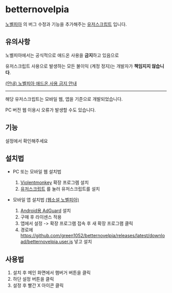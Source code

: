 # betternovelpia

[노벨피아](https://novelpia.com/) 의 버그 수정과 기능을 추가해주는  [유저스크립트](https://en.wikipedia.org/wiki/Userscript) 입니다.

## 유의사항

노벨피아에서는 공식적으로 애드온 사용을 **금지**하고 있음으로

유저스크립트 사용으로 발생하는 모든 불이익 (계정 정지)는 개발자가 **책임지지 않습니다**.

[(안내) 노벨피아 애드온 사용 금지 안내](https://novelpia.com/notice/all/view_559835)

<hr>

해당 유저스크립트는 모바일 웹, 앱을 기준으로 개발되었습니다.

PC 버전 웹 이용시 오류가 발생할 수도 있습니다.

## 기능

설정에서 확인해주세요

## 설치법

* PC 또는 모바일 웹 설치법
    1. [Violentmonkey](https://violentmonkey.github.io/get-it/) 확장 프로그렘 설치
    2. [유저스크립트](https://github.com/green1052/betternovelpia/releases/latest/download/betternovelpia.user.js) 를 눌러
       유저스크립트를 설치


* 모바일 앱 설치법 [(웹소설 노벨피아)](https://play.google.com/store/apps/details?id=com.novelpia.android.me)
    1. [Android용 AdGuard](https://adguard.com/ko/adguard-android/overview.html) 설치
    2. 구매 후 라이센스 적용
    3. 앱에서 설정 -> 확장 프로그램 접속 후 새 확장 프로그램 클릭
    4. 경로에 https://github.com/green1052/betternovelpia/releases/latest/download/betternovelpia.user.js 넣고 설치

## 사용법

1. 설치 후 메인 화면에서 햄버거 버튼을 클릭
2. 하단 설정 버튼을 클릭
3. 설정 후 빨간 X 아이콘 클릭